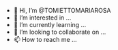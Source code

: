 - 👋 Hi, I’m @TOMIETTOMARIAROSA
- 👀 I’m interested in ...
- 🌱 I’m currently learning ...
- 💞️ I’m looking to collaborate on ...
- 📫 How to reach me ...

<!---
TOMIETTOMARIAROSA/TOMIETTOMARIAROSA is a ✨ special ✨ repository because its `README.md` (this file) appears on your GitHub profile.
You can click the Preview link to take a look at your changes.
--->
